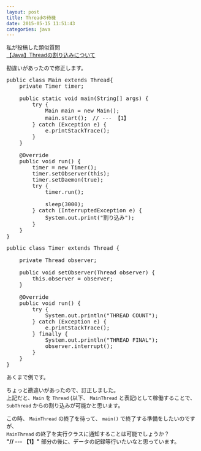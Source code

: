 ```yaml
---
layout: post
title: Threadの待機
date: 2015-05-15 11:51:43
categories: java
---
```

<!-- {% raw %} -->
<p>私が投稿した類似質問<br>
<a href="https://ja.stackoverflow.com/questions/9169/java-thread%e3%81%ae%e5%89%b2%e3%82%8a%e8%be%bc%e3%81%bf%e3%81%ab%e3%81%a4%e3%81%84%e3%81%a6">【Java】Threadの割り込みについて</a></p>

<p>勘違いがあったので修正します。</p>

<pre>
public class Main extends Thread{
    private Timer timer;

    public static void main(String[] args) {
        try {
            Main main = new Main();
            main.start();　// --- 【1】
        } catch (Exception e) {
            e.printStackTrace();
        }
    }

    @Override
    public void run() {
        timer = new Timer();
        timer.setObserver(this);
        timer.setDaemon(true);
        try {
            timer.run();

            sleep(3000);
        } catch (InterruptedException e) {
            System.out.print("割り込み");
        }
    }
}
</pre>

<pre>
public class Timer extends Thread {

    private Thread observer;

    public void setObserver(Thread observer) {
        this.observer = observer;
    }

    @Override
    public void run() {
        try {
            System.out.println("THREAD COUNT");
        } catch (Exception e) {
            e.printStackTrace();
        } finally {
            System.out.println("THREAD FINAL");
            observer.interrupt();
        }
    }
}
</pre>

<p>あくまで例です。</p>

<p>ちょっと勘違いがあったので、訂正しました。<br>
上記だと、<code>Main</code> を <code>Thread</code> (以下、 <code>MainThread</code> と表記)として稼働することで、　<code>SubThread</code> からの割り込みが可能かと思います。</p>

<p>この時、 <code>MainThread</code> の終了を待って、 <code>main()</code> で終了する準備をしたいのですが、<br>
<code>MainThread</code> の終了を実行クラスに通知することは可能でしょうか？<br>
<strong>"// --- 【1】"</strong> 部分の後に、データの記録等行いたいなと思っています。</p>
<!-- {% endraw %} -->

